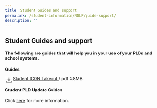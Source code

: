 ```yaml
---
title: Student Guides and support
permalink: /student-information/NDLP/guide-support/
description: ""
---
```


## Student Guides and support

#### The following are guides that will help you in your use of your PLDs and school systems.

**Guides**

<img src="/images/photo1669454011.jpeg" style="width:5%" align=left>

[Student ICON Takeout ](/files/JVS%20iCON_Google%20Takeout_Guide_for_Students.pdf) / pdf 4.8MB

#### Student PLD Update Guides

Click [here](/files/Manual%20Update%20of%20Google%20Firmware%20R98%20Guide.pdf) for more information.